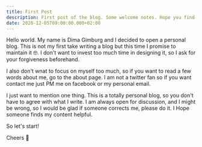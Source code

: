 ```yaml
---
title: First Post
description: First post of the blog. Some welcome notes. Hope you find this blog useful.
date: 2020-12-05T09:00:00.000+02:00
---
```


Hello world. My name is Dima Gimburg and I decided to open a personal blog.
This is not my first take writing a blog but this time I promise to maintain it 🤓.
I don't want to invest too much time in designing it, so I ask for your forgiveness beforehand.

I also don't wnat to focus on myself too much, so if you want to read a few words about me, go to the about page.
I am not a twitter fan so if you want contact me just PM me on facebook or my personal email.

I just want to mention one thing. This is a totally personal blog, so you don't have to agree with what I write.
I am always open for discussion, and I might be wrong, so I would be glad if someone corrects me, please do it.
I Hope someone finds my content helpful.

So let's start!

Cheers 🍻
